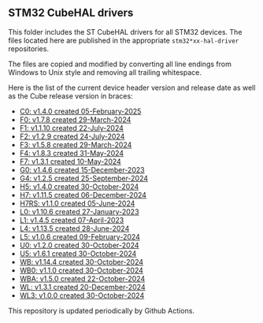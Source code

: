 ## STM32 CubeHAL drivers

This folder includes the ST CubeHAL drivers for all STM32 devices. The files
located here are published in the appropriate `stm32*xx-hal-driver` repositories.

The files are copied and modified by converting all line endings from Windows to
Unix style and removing all trailing whitespace.

Here is the list of the current device header version and release date as well
as the Cube release version in braces:

- [C0: v1.4.0 created 05-February-2025](https://github.com/STMicroelectronics/stm32c0xx-hal-driver)
- [F0: v1.7.8 created 29-March-2024](https://github.com/STMicroelectronics/stm32f0xx-hal-driver)
- [F1: v1.1.10 created 22-July-2024](https://github.com/STMicroelectronics/stm32f1xx-hal-driver)
- [F2: v1.2.9 created 24-July-2024](https://github.com/STMicroelectronics/stm32f2xx-hal-driver)
- [F3: v1.5.8 created 29-March-2024](https://github.com/STMicroelectronics/stm32f3xx-hal-driver)
- [F4: v1.8.3 created 31-May-2024](https://github.com/STMicroelectronics/stm32f4xx-hal-driver)
- [F7: v1.3.1 created 10-May-2024](https://github.com/STMicroelectronics/stm32f7xx-hal-driver)
- [G0: v1.4.6 created 15-December-2023](https://github.com/STMicroelectronics/stm32g0xx-hal-driver)
- [G4: v1.2.5 created 25-September-2024](https://github.com/STMicroelectronics/stm32g4xx-hal-driver)
- [H5: v1.4.0 created 30-October-2024](https://github.com/STMicroelectronics/stm32h5xx-hal-driver)
- [H7: v1.11.5 created 06-December-2024](https://github.com/STMicroelectronics/stm32h7xx-hal-driver)
- [H7RS: v1.1.0 created 05-June-2024](https://github.com/STMicroelectronics/stm32h7rsxx-hal-driver)
- [L0: v1.10.6 created 27-January-2023](https://github.com/STMicroelectronics/stm32l0xx-hal-driver)
- [L1: v1.4.5 created 07-April-2023](https://github.com/STMicroelectronics/stm32l1xx-hal-driver)
- [L4: v1.13.5 created 28-June-2024](https://github.com/STMicroelectronics/stm32l4xx-hal-driver)
- [L5: v1.0.6 created 09-February-2024](https://github.com/STMicroelectronics/stm32l5xx-hal-driver)
- [U0: v1.2.0 created 30-October-2024](https://github.com/STMicroelectronics/stm32u0xx-hal-driver)
- [U5: v1.6.1 created 30-October-2024](https://github.com/STMicroelectronics/stm32u5xx-hal-driver)
- [WB: v1.14.4 created 30-October-2024](https://github.com/STMicroelectronics/stm32wbxx-hal-driver)
- [WB0: v1.1.0 created 30-October-2024](https://github.com/STMicroelectronics/stm32wb0x-hal-driver)
- [WBA: v1.5.0 created 22-October-2024](https://github.com/STMicroelectronics/stm32wbaxx-hal-driver)
- [WL: v1.3.1 created 20-December-2024](https://github.com/STMicroelectronics/stm32wlxx-hal-driver)
- [WL3: v1.0.0 created 30-October-2024](https://github.com/STMicroelectronics/stm32wl3x-hal-driver)

This repository is updated periodically by Github Actions.
